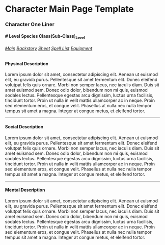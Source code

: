 # Character Main Page Template
### Character One Liner
#### \# Level Species Class(Sub-Class)<sub>Level</sub>
###### [Main](Character%20Main.md) [Backstory](Character%20Backstory.md) [Sheet](Character%20Character%20Sheet.md) [Spell List](Character%20Spell%20List.md) [Equipment](Character%20Equipment.md)

#### Physical Description

Lorem ipsum dolor sit amet, consectetur adipiscing elit. Aenean ut euismod elit, eu gravida purus. Pellentesque sit amet fermentum elit. Donec eleifend volutpat felis quis ornare. Morbi non semper lacus, nec iaculis diam. Duis sit amet euismod sem. Donec odio dolor, bibendum non mi quis, euismod sodales lectus. Pellentesque egestas arcu dignissim, luctus urna facilisis, tincidunt tortor. Proin ut nulla in velit mattis ullamcorper ac in neque. Proin sed elementum eros, et congue velit. Phasellus at nulla nec nulla tempor tempus sit amet a magna. Integer at congue metus, et eleifend tortor. 

---
#### Social Description

Lorem ipsum dolor sit amet, consectetur adipiscing elit. Aenean ut euismod elit, eu gravida purus. Pellentesque sit amet fermentum elit. Donec eleifend volutpat felis quis ornare. Morbi non semper lacus, nec iaculis diam. Duis sit amet euismod sem. Donec odio dolor, bibendum non mi quis, euismod sodales lectus. Pellentesque egestas arcu dignissim, luctus urna facilisis, tincidunt tortor. Proin ut nulla in velit mattis ullamcorper ac in neque. Proin sed elementum eros, et congue velit. Phasellus at nulla nec nulla tempor tempus sit amet a magna. Integer at congue metus, et eleifend tortor. 

---
#### Mental Description

Lorem ipsum dolor sit amet, consectetur adipiscing elit. Aenean ut euismod elit, eu gravida purus. Pellentesque sit amet fermentum elit. Donec eleifend volutpat felis quis ornare. Morbi non semper lacus, nec iaculis diam. Duis sit amet euismod sem. Donec odio dolor, bibendum non mi quis, euismod sodales lectus. Pellentesque egestas arcu dignissim, luctus urna facilisis, tincidunt tortor. Proin ut nulla in velit mattis ullamcorper ac in neque. Proin sed elementum eros, et congue velit. Phasellus at nulla nec nulla tempor tempus sit amet a magna. Integer at congue metus, et eleifend tortor. 
